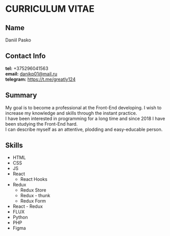 # CURRICULUM VITAE

## Name
Daniil Pasko
## Contact Info
**tel:** +375296041563<br>
**email:** danikp01@mail.ru<br>
**telegram:** https://t.me/greatly124
## Summary
My goal is to become a professional at the Front-End developing. I wish to increase my knowledge and skills through the instant practice.<br>
I have been interested in programming for a long time and since 2018 I have been studying the Front-End hard.<br>
I can describe myself as an attentive, plodding and easy-educable person.
## Skills
* HTML
* CSS
* JS
* React
    * React Hooks
* Redux
    * Redux Store
    * Redux - thunk
    * Redux Form
* React - Redux
* FLUX
* Python
* PHP
* Figma


